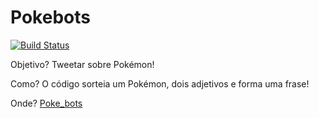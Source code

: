 # Pokebots

[![Build Status](https://travis-ci.org/lumarodrigues/Pokebots.svg?branch=master)](https://travis-ci.org/lumarodrigues/Pokebots)

Objetivo? Tweetar sobre Pokémon!

Como? O código sorteia um Pokémon, dois adjetivos e forma uma frase!

Onde? [Poke_bots](https://www.twitter.com/Poke_bots)